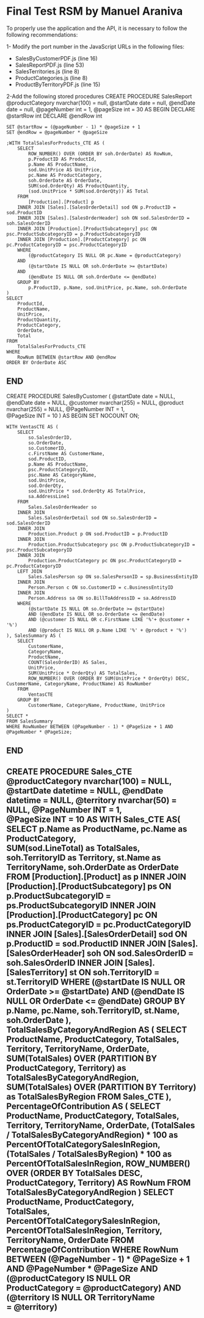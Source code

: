 # Final Test RSM by Manuel Araniva

To properly use the application and the API, it is necessary to follow the following recommendations:

1- Modify the port number in the JavaScript URLs in the following files:

  - SalesByCustomerPDF.js (line 16)
  - SalesReportPDF.js (line 53)
  - SalesTerritories.js (line 8)
  - ProductCategories.js (line 8)
  - ProductByTerritoryPDF.js (line 15)

2-Add the following stored procedures
CREATE PROCEDURE SalesReport
    @productCategory nvarchar(100) = null,
    @startDate date = null,
    @endDate date = null,
    @pageNumber int = 1,
    @pageSize int = 30
AS
BEGIN
    DECLARE @startRow int
    DECLARE @endRow int
    
    SET @startRow = (@pageNumber - 1) * @pageSize + 1
    SET @endRow = @pageNumber * @pageSize

    ;WITH TotalSalesForProducts_CTE AS (
        SELECT 
            ROW_NUMBER() OVER (ORDER BY soh.OrderDate) AS RowNum,
            p.ProductID AS ProductId,           
            p.Name AS ProductName,           
            sod.UnitPrice AS UnitPrice,
            pc.Name AS ProductCategory,
            soh.OrderDate AS OrderDate,
            SUM(sod.OrderQty) AS ProductQuantity,
            (sod.UnitPrice * SUM(sod.OrderQty)) AS Total
        FROM 
            [Production].[Product] p
        INNER JOIN [Sales].[SalesOrderDetail] sod ON p.ProductID = sod.ProductID
        INNER JOIN [Sales].[SalesOrderHeader] soh ON sod.SalesOrderID = soh.SalesOrderID        
        INNER JOIN [Production].[ProductSubcategory] psc ON psc.ProductSubcategoryID = p.ProductSubcategoryID
        INNER JOIN [Production].[ProductCategory] pc ON pc.ProductCategoryID = psc.ProductCategoryID
        WHERE
            (@productCategory IS NULL OR pc.Name = @productCategory)
        AND
            (@startDate IS NULL OR soh.OrderDate >= @startDate)
        AND
            (@endDate IS NULL OR soh.OrderDate <= @endDate)
        GROUP BY 
            p.ProductID, p.Name, sod.UnitPrice, pc.Name, soh.OrderDate
    )
    SELECT
        ProductId,
        ProductName,
        UnitPrice,
        ProductQuantity,
        ProductCategory,
        OrderDate,
        Total
    FROM
        TotalSalesForProducts_CTE
    WHERE
        RowNum BETWEEN @startRow AND @endRow
	ORDER BY OrderDate ASC
END
-------------------------------------------------------------------------------
CREATE PROCEDURE SalesByCustomer (
    @startDate date = NULL,
    @endDate date = NULL,
    @customer nvarchar(255) = NULL,
    @product nvarchar(255) = NULL,
    @PageNumber INT = 1,  
    @PageSize INT = 10 
)
AS
BEGIN
    SET NOCOUNT ON;

    WITH VentasCTE AS (
        SELECT
            so.SalesOrderID,
            so.OrderDate,
            so.CustomerID,
            c.FirstName AS CustomerName,
            sod.ProductID,
            p.Name AS ProductName,
            psc.ProductCategoryID,
            psc.Name AS CategoryName,
            sod.UnitPrice,
            sod.OrderQty,
            sod.UnitPrice * sod.OrderQty AS TotalPrice,
            sa.AddressLine1
        FROM
            Sales.SalesOrderHeader so
        INNER JOIN
            Sales.SalesOrderDetail sod ON so.SalesOrderID = sod.SalesOrderID
        INNER JOIN
            Production.Product p ON sod.ProductID = p.ProductID
        INNER JOIN
            Production.ProductSubcategory psc ON p.ProductSubcategoryID = psc.ProductSubcategoryID
        INNER JOIN
            Production.ProductCategory pc ON psc.ProductCategoryID = pc.ProductCategoryID
        LEFT JOIN
            Sales.SalesPerson sp ON so.SalesPersonID = sp.BusinessEntityID
        INNER JOIN
            Person.Person c ON so.CustomerID = c.BusinessEntityID
        INNER JOIN
            Person.Address sa ON so.BillToAddressID = sa.AddressID
        WHERE
            (@startDate IS NULL OR so.OrderDate >= @startDate)
            AND (@endDate IS NULL OR so.OrderDate <= @endDate)
            AND (@customer IS NULL OR c.FirstName LIKE '%'+ @customer + '%')
            AND (@product IS NULL OR p.Name LIKE '%' + @product + '%')
    ), SalesSummary AS (
        SELECT
            CustomerName,
            CategoryName,
            ProductName,
            COUNT(SalesOrderID) AS Sales,
            UnitPrice,
            SUM(UnitPrice * OrderQty) AS TotalSales,
            ROW_NUMBER() OVER (ORDER BY SUM(UnitPrice * OrderQty) DESC, CustomerName, CategoryName, ProductName) AS RowNumber
        FROM
            VentasCTE
        GROUP BY
            CustomerName, CategoryName, ProductName, UnitPrice 
    )
    SELECT *
    FROM SalesSummary
    WHERE RowNumber BETWEEN (@PageNumber - 1) * @PageSize + 1 AND @PageNumber * @PageSize;
END
-------------------------------------------------------------------------------
CREATE PROCEDURE Sales_CTE
	@productCategory nvarchar(100) = NULL,
	@startDate datetime = NULL,
	@endDate datetime = NULL,
	@territory nvarchar(50) = NULL,
	@PageNumber INT = 1,  
    @PageSize INT = 10
AS
WITH Sales_CTE AS(
	SELECT 
		p.Name as ProductName,
		pc.Name as ProductCategory,		
		SUM(sod.LineTotal) as TotalSales,
		soh.TerritoryID as Territory,
		st.Name as TerritoryName,
		soh.OrderDate as OrderDate
	FROM [Production].[Product] as p
	INNER JOIN [Production].[ProductSubcategory] ps ON p.ProductSubcategoryID = ps.ProductSubcategoryID
	INNER JOIN [Production].[ProductCategory] pc ON ps.ProductCategoryID = pc.ProductCategoryID
	INNER JOIN [Sales].[SalesOrderDetail] sod ON p.ProductID = sod.ProductID
	INNER JOIN [Sales].[SalesOrderHeader] soh ON sod.SalesOrderID = soh.SalesOrderID
	INNER JOIN [Sales].[SalesTerritory] st ON soh.TerritoryID = st.TerritoryID
	WHERE
		(@startDate IS NULL OR OrderDate >= @startDate)
	AND
		(@endDate IS NULL OR OrderDate <= @endDate)
	GROUP BY p.Name, pc.Name, soh.TerritoryID, st.Name, soh.OrderDate
),
TotalSalesByCategoryAndRegion AS (
	SELECT
		ProductName,
		ProductCategory,
		TotalSales,
		Territory,
		TerritoryName,
		OrderDate,
		SUM(TotalSales) OVER (PARTITION BY ProductCategory, Territory) as TotalSalesByCategoryAndRegion,
		SUM(TotalSales) OVER (PARTITION BY Territory) as TotalSalesByRegion
	FROM Sales_CTE
),
PercentageOfContribution AS (
	SELECT
		ProductName,
		ProductCategory,
		TotalSales,
		Territory,
		TerritoryName,
		OrderDate,
		(TotalSales / TotalSalesByCategoryAndRegion) * 100 as PercentOfTotalCategorySalesInRegion,
		(TotalSales / TotalSalesByRegion) * 100 as PercentOfTotalSalesInRegion,
		ROW_NUMBER() OVER (ORDER BY TotalSales DESC, ProductCategory, Territory) AS RowNum
	FROM TotalSalesByCategoryAndRegion
)
SELECT	
    ProductName,
    ProductCategory,    
    TotalSales,
    PercentOfTotalCategorySalesInRegion,
	PercentOfTotalSalesInRegion,
	Territory,
	TerritoryName,
	OrderDate
FROM PercentageOfContribution
WHERE RowNum BETWEEN (@PageNumber - 1) * @PageSize + 1 AND @PageNumber * @PageSize
AND (@productCategory IS NULL OR ProductCategory = @productCategory)
AND (@territory IS NULL OR TerritoryName = @territory)
-------------------------------------------------------------------------------
